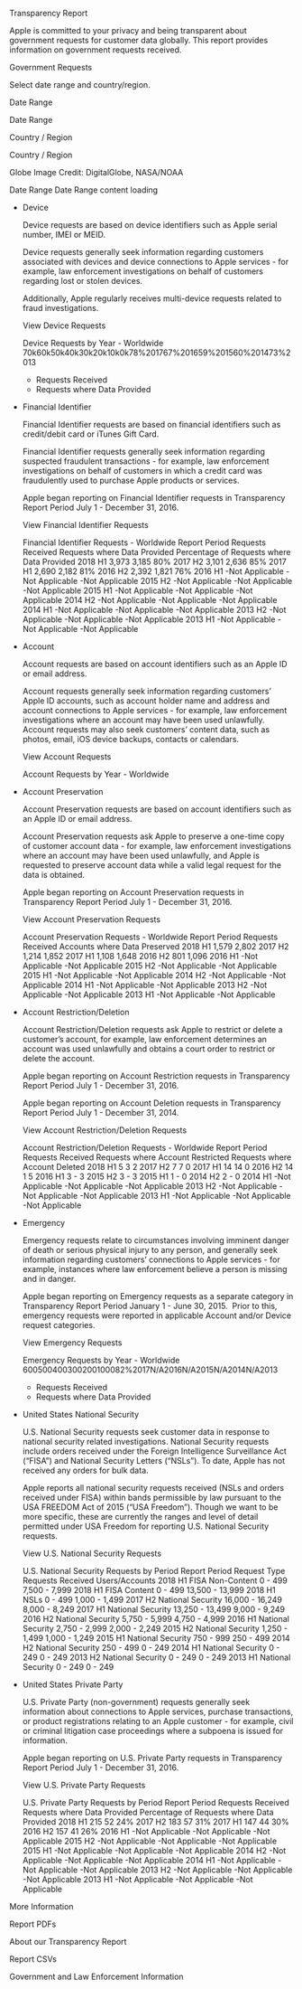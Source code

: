 Transparency Report

Apple is committed to your privacy and being transparent about government requests for customer data globally. This report provides information on government requests received.

Government Requests

Select date range and country/region.

Date Range

Date Range

Country / Region

Country / Region

Globe Image Credit: DigitalGlobe, NASA/NOAA

Date Range Date Range content loading

*   Device
    
    Device requests are based on device identifiers such as Apple serial number, IMEI or MEID.
    
    Device requests generally seek information regarding customers associated with devices and device connections to Apple services - for example, law enforcement investigations on behalf of customers regarding lost or stolen devices.
    
    Additionally, Apple regularly receives multi-device requests related to fraud investigations.
    
    View Device Requests
    
    Device Requests by Year - Worldwide 70k60k50k40k30k20k10k0k78%201767%201659%201560%201473%2013
    *   Requests Received
    *   Requests where Data Provided
*   Financial Identifier
    
    Financial Identifier requests are based on financial identifiers such as credit/debit card or iTunes Gift Card.
    
    Financial Identifier requests generally seek information regarding suspected fraudulent transactions - for example, law enforcement investigations on behalf of customers in which a credit card was fraudulently used to purchase Apple products or services.
    
    Apple began reporting on Financial Identifier requests in Transparency Report Period July 1 - December 31, 2016.
    
    View Financial Identifier Requests
    
    Financial Identifier Requests - Worldwide Report Period Requests Received Requests where Data Provided Percentage of Requests where Data Provided 2018 H1 3,973 3,185 80% 2017 H2 3,101 2,636 85% 2017 H1 2,690 2,182 81% 2016 H2 2,392 1,821 76% 2016 H1 -Not Applicable -Not Applicable -Not Applicable 2015 H2 -Not Applicable -Not Applicable -Not Applicable 2015 H1 -Not Applicable -Not Applicable -Not Applicable 2014 H2 -Not Applicable -Not Applicable -Not Applicable 2014 H1 -Not Applicable -Not Applicable -Not Applicable 2013 H2 -Not Applicable -Not Applicable -Not Applicable 2013 H1 -Not Applicable -Not Applicable -Not Applicable
*   Account
    
    Account requests are based on account identifiers such as an Apple ID or email address.  
      
    Account requests generally seek information regarding customers’ Apple ID accounts, such as account holder name and address and account connections to Apple services - for example, law enforcement investigations where an account may have been used unlawfully. Account requests may also seek customers’ content data, such as photos, email, iOS device backups, contacts or calendars.  
    
    View Account Requests
    
    Account Requests by Year - Worldwide
    
*   Account Preservation
    
    Account Preservation requests are based on account identifiers such as an Apple ID or email address.   
    
    Account Preservation requests ask Apple to preserve a one-time copy of customer account data - for example, law enforcement investigations where an account may have been used unlawfully, and Apple is requested to preserve account data while a valid legal request for the data is obtained.   
    
    Apple began reporting on Account Preservation requests in Transparency Report Period July 1 - December 31, 2016.
    
    View Account Preservation Requests
    
    Account Preservation Requests - Worldwide Report Period Requests Received Accounts where Data Preserved 2018 H1 1,579 2,802 2017 H2 1,214 1,852 2017 H1 1,108 1,648 2016 H2 801 1,096 2016 H1 -Not Applicable -Not Applicable 2015 H2 -Not Applicable -Not Applicable 2015 H1 -Not Applicable -Not Applicable 2014 H2 -Not Applicable -Not Applicable 2014 H1 -Not Applicable -Not Applicable 2013 H2 -Not Applicable -Not Applicable 2013 H1 -Not Applicable -Not Applicable
*   Account Restriction/Deletion
    
    Account Restriction/Deletion requests ask Apple to restrict or delete a customer’s account, for example, law enforcement determines an account was used unlawfully and obtains a court order to restrict or delete the account.
    
    Apple began reporting on Account Restriction requests in Transparency Report Period July 1 - December 31, 2016. 
    
    Apple began reporting on Account Deletion requests in Transparency Report Period July 1 - December 31, 2014.  
    
    View Account Restriction/Deletion Requests
    
    Account Restriction/Deletion Requests - Worldwide Report Period Requests Received Requests where Account Restricted Requests where Account Deleted 2018 H1 5 3 2 2017 H2 7 7 0 2017 H1 14 14 0 2016 H2 14 1 5 2016 H1 3 - 3 2015 H2 3 - 3 2015 H1 1 - 0 2014 H2 2 - 0 2014 H1 -Not Applicable -Not Applicable -Not Applicable 2013 H2 -Not Applicable -Not Applicable -Not Applicable 2013 H1 -Not Applicable -Not Applicable -Not Applicable
*   Emergency
    
    Emergency requests relate to circumstances involving imminent danger of death or serious physical injury to any person, and generally seek information regarding customers’ connections to Apple services - for example, instances where law enforcement believe a person is missing and in danger.  
    
    Apple began reporting on Emergency requests as a separate category in Transparency Report Period January 1 - June 30, 2015.  Prior to this, emergency requests were reported in applicable Account and/or Device request categories.
    
    View Emergency Requests
    
    Emergency Requests by Year - Worldwide 600500400300200100082%2017N/A2016N/A2015N/A2014N/A2013
    *   Requests Received
    *   Requests where Data Provided
*   United States National Security
    
    U.S. National Security requests seek customer data in response to national security related investigations. National Security requests include orders received under the Foreign Intelligence Surveillance Act (“FISA”) and National Security Letters (“NSLs”). To date, Apple has not received any orders for bulk data.
    
    Apple reports all national security requests received (NSLs and orders received under FISA) within bands permissible by law pursuant to the USA FREEDOM Act of 2015 (“USA Freedom”). Though we want to be more specific, these are currently the ranges and level of detail permitted under USA Freedom for reporting U.S. National Security requests.  
    
    View U.S. National Security Requests
    
    U.S. National Security Requests by Period Report Period Request Type Requests Received Users/Accounts 2018 H1 FISA Non-Content 0 - 499 7,500 - 7,999 2018 H1 FISA Content 0 - 499 13,500 - 13,999 2018 H1 NSLs 0 - 499 1,000 - 1,499 2017 H2 National Security 16,000 - 16,249 8,000 - 8,249 2017 H1 National Security 13,250 - 13,499 9,000 - 9,249 2016 H2 National Security 5,750 - 5,999 4,750 - 4,999 2016 H1 National Security 2,750 - 2,999 2,000 - 2,249 2015 H2 National Security 1,250 - 1,499 1,000 - 1,249 2015 H1 National Security 750 - 999 250 - 499 2014 H2 National Security 250 - 499 0 - 249 2014 H1 National Security 0 - 249 0 - 249 2013 H2 National Security 0 - 249 0 - 249 2013 H1 National Security 0 - 249 0 - 249
*   United States Private Party
    
    U.S. Private Party (non-government) requests generally seek information about connections to Apple services, purchase transactions, or product registrations relating to an Apple customer - for example, civil or criminal litigation case proceedings where a subpoena is issued for information.
    
    Apple began reporting on U.S. Private Party requests in Transparency Report Period July 1 - December 31, 2016.
    
    View U.S. Private Party Requests
    
    U.S. Private Party Requests by Period Report Period Requests Received Requests where Data Provided Percentage of Requests where Data Provided 2018 H1 215 52 24% 2017 H2 183 57 31% 2017 H1 147 44 30% 2016 H2 157 41 26% 2016 H1 -Not Applicable -Not Applicable -Not Applicable 2015 H2 -Not Applicable -Not Applicable -Not Applicable 2015 H1 -Not Applicable -Not Applicable -Not Applicable 2014 H2 -Not Applicable -Not Applicable -Not Applicable 2014 H1 -Not Applicable -Not Applicable -Not Applicable 2013 H2 -Not Applicable -Not Applicable -Not Applicable 2013 H1 -Not Applicable -Not Applicable -Not Applicable

More Information

Report PDFs

About our Transparency Report

Report CSVs

Government and Law Enforcement Information